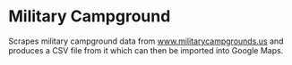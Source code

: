 # Military Campground 
Scrapes military campground data from www.militarycampgrounds.us and produces a CSV file from it which can then be imported into Google Maps.
